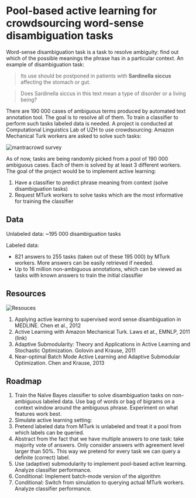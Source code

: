 # Pool-based active learning for crowdsourcing word-sense disambiguation tasks

Word-sense disambiguation task is a task to resolve ambiguity: find out which of the possible meanings the phrase has in a particular context. An example of disambiguation task:

> Its use should be postponed in patients with **Sardinella siccus** affecting the stomach or gut.

> Does Sardinella siccus in this text mean a type of disorder or a living being?

There are 190 000 cases of ambiguous terms produced by automated text annotation tool. The goal is to resolve all of them. To train a classifier to perform such tasks labeled data is needed. A project is conducted at Computational Linguistics Lab of UZH to use crowdsourcing: Amazon Mechanical Turk workers are asked to solve such tasks:

![mantracrowd survey](http://davtyan.org/pml/screenshot.png)

As of now, tasks are being randomly picked from a pool of 190 000 ambiguous cases. Each of them is solved by at least 3 different workers. The goal of the project would be to implement active learning:

1. Have a classifier to predict phrase meaning from context (solve disambiguation tasks) 
1. Request MTurk workers to solve tasks which are the most informative for training the classifier

## Data

Unlabeled data: ~195 000 disambiguation tasks

Labeled data: 

* 821 answers to 255 tasks (taken out of these 195 000) by MTurk workers. More answers can be easily retrieved if needed.
* Up to 16 million non-ambiguous annotations, which can be viewed as tasks with known answers to train the initial classifier

## Resources

![Resouces](http://davtyan.org/pml/resources.png)

1. Applying active learning to supervised word sense disambiguation in MEDLINE. Chen et al., 2012
2. Active Learning with Amazon Mechanical Turk. Laws et at., EMNLP, 2011 (link)
3. Adaptive Submodularity: Theory and Applications in Active Learning and Stochastic Optimization. Golovin and Krause, 2011
4. Near-optimal Batch Mode Active Learning and Adaptive Submodular Optimization. Chen and Krause, 2013

## Roadmap

1. Train the Naïve Bayes classifier to solve disambiguation tasks on non-ambiguous labeled data. Use bag of words or bag of bigrams on a context window around the ambiguous phrase. Experiment on what features work best. 
2. Simulate active learning setting:
  1. Pretend labeled data from MTurk is unlabeled and treat it a pool from which labels can be queried.
  2. Abstract from the fact that we have multiple answers to one task: take majority vote of answers. Only consider answers with agreement level larger than 50%. This way we pretend for every task we can query a definite (correct) label.
3. Use (adaptive) submodularity to implement pool-based active learning. Analyze classifier performance.
4. Conditional: Implement batch-mode version of the algorithm
5. Conditional: Switch from simulation to querying actual MTurk workers. Analyze classifier performance.
